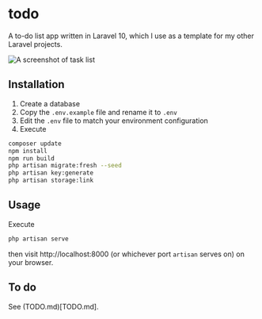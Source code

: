 # todo
A to-do list app written in Laravel 10, which I use as a template for my other Laravel projects.

![A screenshot of task list](https://github.com/elfry2/todo/assets/47256917/271355bd-d927-471e-bfa4-a1b33d9b8e50 "A screenshot of task list")



## Installation
1. Create a database
2. Copy the ```.env.example``` file and rename it to ```.env```
3. Edit the ```.env``` file to match your environment configuration
4. Execute
```bash
composer update
npm install
npm run build
php artisan migrate:fresh --seed
php artisan key:generate
php artisan storage:link
```
## Usage
Execute
```bash
php artisan serve
```
then visit http://localhost:8000 (or whichever port ```artisan``` serves on) on your browser.

## To do
See (TODO.md)[TODO.md].
